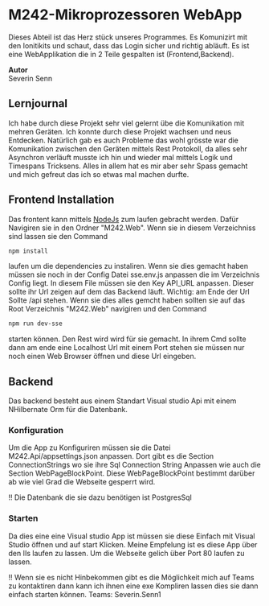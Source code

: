 # M242-Mikroprozessoren WebApp
Dieses Abteil ist das Herz stück unseres Programmes. Es Komunizirt mit den Ionitikits und schaut, dass das Login sicher und richtig abläuft. Es ist eine WebApplikation die in 2 Teile gespalten ist (Frontend,Backend).

**Autor**  
Severin Senn

## Lernjournal
Ich habe durch diese Projekt sehr viel gelernt übe die Komunikation mit mehren Geräten. Ich konnte durch diese Projekt wachsen und neus Entdecken. Natürlich gab es auch Probleme das wohl grösste war die Komunikation zwischen den Geräten mittels Rest Protokoll, da alles sehr Asynchron verläuft musste ich hin und wieder mal mittels Logik und Timespans Tricksens. Alles in allem hat es mir aber sehr Spass gemacht und mich gefreut das ich so etwas mal machen durfte.  

## Frontend Installation
Das frontent kann mittels [NodeJs](https://nodejs.org) zum laufen gebracht werden. Dafür Navigiren sie in den Ordner "M242.Web". Wenn sie in diesem Verzeichniss sind lassen sie den Command 
```bash
npm install
```
laufen um die dependencies zu instaliren. Wenn sie dies gemacht haben müssen sie noch in der Config Datei sse.env.js anpassen die im Verzeichnis Config liegt. In diesem File müssen sie den Key API_URL anpassen. Dieser sollte ihr Url zeigen auf dem das Backend läuft. Wichtig: am Ende der Url Sollte /api stehen. Wenn sie dies alles gemcht haben sollten sie auf das Root Verzeichnis "M242.Web" navigiren und den Command
```bash
npm run dev-sse
```
starten können. Den Rest wird wird für sie gemacht. In ihrem Cmd sollte dann am ende eine Localhost Url mit einem Port stehen sie müssen nur noch einen Web Browser öffnen und diese Url eingeben.
## Backend
Das backend besteht aus einem Standart Visual studio Api mit einem NHilbernate Orm für die Datenbank.
### Konfiguration
Um die App zu Konfiguriren müssen sie die Datei M242.Api/appsettings.json anpassen.
Dort gibt es die Section ConnectionStrings wo sie ihre Sql Connection String Anpassen wie auch die Section WebPageBlockPoint. Diese WebPageBlockPoint bestimmt darüber ab wie viel Grad die Webseite gesperrt wird. 

!! Die Datenbank die sie dazu benötigen ist PostgresSql
### Starten
Da dies eine eine Visual studio App ist müssen sie diese Einfach mit Visual Studio öffnen und auf start Klicken. Meine Empfelung ist es diese App über den IIs laufen zu lassen. Um die Webseite gelich über Port 80 laufen zu lassen.

!! Wenn sie es nicht Hinbekommen gibt es die Möglichkeit mich auf Teams zu kontaktiren dann kann ich ihnen eine exe Kompliren lassen dies sie dann einfach starten können.
Teams: Severin.Senn1
